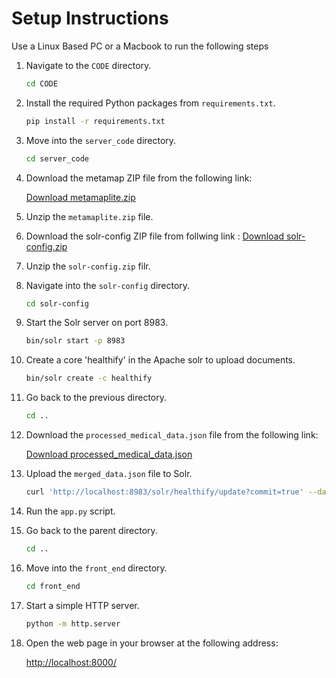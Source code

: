 # Setup Instructions

Use a Linux Based PC or a Macbook to run the following steps

1. Navigate to the `CODE` directory.
   
    ```bash
    cd CODE
    ```

2. Install the required Python packages from `requirements.txt`.

    ```bash
    pip install -r requirements.txt
    ```

3. Move into the `server_code` directory.

    ```bash
    cd server_code
    ```

4. Download the metamap ZIP file from the following link:

    [Download metamaplite.zip](https://drive.google.com/file/d/18Pws0FwjUn-SGvIGh4CYxY-_pWuFvChQ/view?usp=sharing)

5. Unzip the `metamaplite.zip` file.

6. Download the solr-config ZIP file from follwing link :
    [Download solr-config.zip](https://drive.google.com/file/d/1g8xNVoIH-ioJFv79CZMasnW9wver4ERA/view?usp=sharing)

7. Unzip the `solr-config.zip` filr.

8. Navigate into the `solr-config` directory.

    ```bash
    cd solr-config
    ```

9. Start the Solr server on port 8983.

    ```bash
    bin/solr start -p 8983
    ```

10. Create a core 'healthify' in the Apache solr to upload documents.

    ```bash
    bin/solr create -c healthify
    ```

11. Go back to the previous directory.

    ```bash
    cd ..
    ```

12. Download the `processed_medical_data.json` file from the following link:

    [Download processed_medical_data.json](https://drive.google.com/file/d/1_EZip3zQlM1Ie0fWak2X716AQW_7HPMw/view?usp=sharing)

13. Upload the `merged_data.json` file to Solr.

    ```bash
    curl 'http://localhost:8983/solr/healthify/update?commit=true' --data-binary @processed_medical_data.json -H 'Content-type:application/json'
    ```

14. Run the `app.py` script.

15. Go back to the parent directory.

    ```bash
    cd ..
    ```

16. Move into the `front_end` directory.

    ```bash
    cd front_end
    ```

17. Start a simple HTTP server.

    ```bash
    python -m http.server
    ```

18. Open the web page in your browser at the following address:

    [http://localhost:8000/](http://localhost:8000/)
